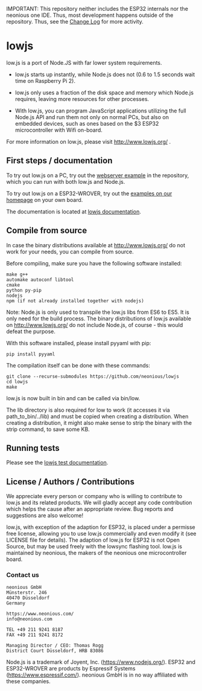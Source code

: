 IMPORTANT: This repository neither includes the ESP32 internals nor the neonious one IDE. Thus, most development happens outside of the repository. Thus, see the [Change Log](https://www.neonious.com/documentation/changelog) for more activity.

# lowjs

low.js is a port of Node.JS with far lower system requirements.

+ low.js starts up instantly, while Node.js does not (0.6 to 1.5 seconds wait time on Raspberry Pi 2).

+ low.js only uses a fraction of the disk space and memory which Node.js requires, leaving more resources for other processes.

+ With low.js, you can program JavaScript applications utilizing the full Node.js API and run them not only on normal PCs, but also on embedded devices, such as ones based on the $3 ESP32 microcontroller with Wifi on-board.

For more information on low.js, please visit http://www.lowjs.org/ .


## First steps / documentation

To try out low.js on a PC, try out the [webserver example](https://github.com/neonious/lowjs/tree/master/examples/webserver) in the repository, which you can run with both low.js and Node.js.

To try out low.js on a ESP32-WROVER, try out the [examples on our homepage](https://www.lowjs.org/examples/getting-started.html) on your own board.

The documentation is located at [lowjs documentation](https://www.neonious.com/Documentation/lowjs).


## Compile from source

In case the binary distributions available at http://www.lowjs.org/ do not work for your needs,  you can compile from source.

Before compiling, make sure you have the following software installed:

    make g++
    automake autoconf libtool
    cmake
    python py-pip
    nodejs
    npm (if not already installed together with nodejs)

Note: Node.js is only used to transpile the low.js libs from ES6 to ES5. It is only need for the build process. The binary distributions of low.js available on http://www.lowjs.org/ do not include Node.js, of course - this would defeat the purpose.

With this software installed, please install pyyaml with pip:

    pip install pyyaml

The compilation itself can be done with these commands:

    git clone --recurse-submodules https://github.com/neonious/lowjs
    cd lowjs
    make

low.js is now built in bin and can be called via bin/low.

The lib directory is also required for low to work (it accesses it via path_to_bin/../lib) and must be copied when creating a distribution. When creating a distribution, it might also make sense to strip the binary with the strip command, to save some KB.


## Running tests

Please see the [lowjs test documentation](https://github.com/neonious/lowjs/blob/master/test/README.md).


## License / Authors / Contributions

We appreciate every person or company who is willing to contribute to low.js and its related products. We will gladly accept any code contribution which helps the cause after an appropriate review. Bug reports and suggestions are also welcome!

low.js, with exception of the adaption for ESP32, is placed under a permisse free license, allowing you to use low.js commercially and even modify it (see LICENSE file for details). The adaption of low.js for ESP32 is not Open Source, but may be used freely with the lowsync flashing tool. low.js is maintained by neonious, the makers of the neonious one microcontroller board.


### Contact us

    neonious GmbH
    Münsterstr. 246
    40470 Düsseldorf
    Germany
    
    https://www.neonious.com/
    info@neonious.com
    
    TEL +49 211 9241 8187
    FAX +49 211 9241 8172
    
    Managing Director / CEO: Thomas Rogg
    District Court Düsseldorf, HRB 83086


Node.js is a trademark of Joyent, Inc. (https://www.nodejs.org/). ESP32 and ESP32-WROVER are products by Espressif Systems (https://www.espressif.com/). neonious GmbH is in no way affiliated with these companies.
